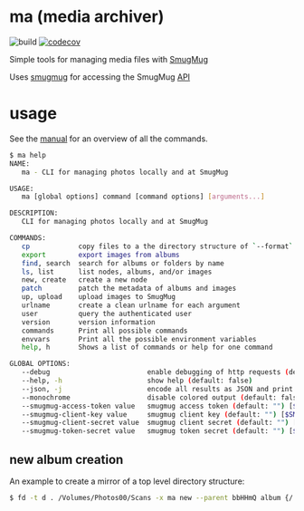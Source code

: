 # ma (media archiver)

![build](https://github.com/bzimmer/ma/actions/workflows/build.yaml/badge.svg)
[![codecov](https://codecov.io/gh/bzimmer/ma/branch/main/graph/badge.svg?token=J4JYIPRZUC)](https://codecov.io/gh/bzimmer/ma)

Simple tools for managing media files with [SmugMug](https://smugmug.com/)

Uses [smugmug](https://github.com/bzimmer/smugmug) for accessing the SmugMug [API](https://api.smugmug.com)

# usage

See the [manual](docs/manual.md) for an overview of all the commands.

```sh
$ ma help
NAME:
   ma - CLI for managing photos locally and at SmugMug

USAGE:
   ma [global options] command [command options] [arguments...]

DESCRIPTION:
   CLI for managing photos locally and at SmugMug

COMMANDS:
   cp            copy files to a the directory structure of `--format`
   export        export images from albums
   find, search  search for albums or folders by name
   ls, list      list nodes, albums, and/or images
   new, create   create a new node
   patch         patch the metadata of albums and images
   up, upload    upload images to SmugMug
   urlname       create a clean urlname for each argument
   user          query the authenticated user
   version       version information
   commands      Print all possible commands
   envvars       Print all the possible environment variables
   help, h       Shows a list of commands or help for one command

GLOBAL OPTIONS:
   --debug                        enable debugging of http requests (default: false)
   --help, -h                     show help (default: false)
   --json, -j                     encode all results as JSON and print to stdout (default: false)
   --monochrome                   disable colored output (default: false)
   --smugmug-access-token value   smugmug access token (default: "") [$SMUGMUG_ACCESS_TOKEN]
   --smugmug-client-key value     smugmug client key (default: "") [$SMUGMUG_CLIENT_KEY]
   --smugmug-client-secret value  smugmug client secret (default: "") [$SMUGMUG_CLIENT_SECRET]
   --smugmug-token-secret value   smugmug token secret (default: "") [$SMUGMUG_TOKEN_SECRET]
```

## new album creation
An example to create a mirror of a top level directory structure:

```sh
$ fd -t d . /Volumes/Photos00/Scans -x ma new --parent bbHHmQ album {/.}
```
